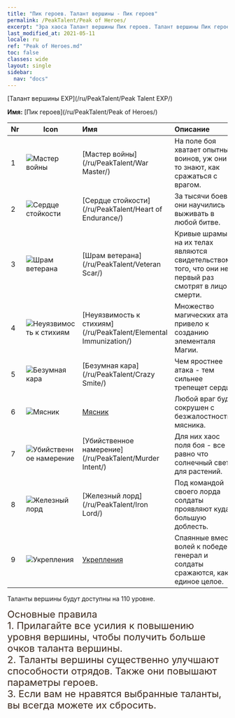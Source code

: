 ```yaml
---
title: "Пик героев. Талант вершины - Пик героев"
permalink: /PeakTalent/Peak of Heroes/
excerpt: "Эра хаоса Талант вершины Пик героев. Талант вершины Пик героев. Пик героев"
last_modified_at: 2021-05-11
locale: ru
ref: "Peak of Heroes.md"
toc: false
classes: wide
layout: single
sidebar:
  nav: "docs"
---
```


  [Талант вершины EXP](/ru/PeakTalent/Peak Talent EXP/)

  **Имя:** [Пик героев](/ru/PeakTalent/Peak of Heroes/)

  | Nr | Icon | Имя | Описание |
  |:---|------|:-----------|:-----------|
  | 1 | ![Мастер войны](/images/pt/talent_1001.png) | [Мастер войны](/ru/PeakTalent/War Master/) | На поле боя хватает опытных воинов, уж они-то знают, как сражаться с врагом. |
  | 2 | ![Сердце стойкости](/images/pt/talent_1002.png) | [Сердце стойкости](/ru/PeakTalent/Heart of Endurance/) | За тысячи боев они научились выживать в любой битве. |
  | 3 | ![Шрам ветерана](/images/pt/talent_1003.png) | [Шрам ветерана](/ru/PeakTalent/Veteran Scar/) | Кривые шрамы на их телах являются свидетельством того, что они не в первый раз смотрят в лицо смерти. |
  | 4 | ![Неуязвимость к стихиям](/images/pt/talent_1004.png) | [Неуязвимость к стихиям](/ru/PeakTalent/Elemental Immunization/) | Множество магических атаки привело к созданию элементаля Магии. |
  | 5 | ![Безумная кара](/images/pt/talent_1005.png) | [Безумная кара](/ru/PeakTalent/Crazy Smite/) | Чем яростнее атака - тем сильнее трепещет сердце! |
  | 6 | ![Мясник](/images/pt/talent_1006.png) | [Мясник](/ru/PeakTalent/Butcher/) | Любой враг будет сокрушен с безжалостностью мясника. |
  | 7 | ![Убийственное намерение](/images/pt/talent_1007.png) | [Убийственное намерение](/ru/PeakTalent/Murder Intent/) | Для них хаос поля боя - все равно что солнечный свет для растений. |
  | 8 | ![Железный лорд](/images/pt/talent_1008.png) | [Железный лорд](/ru/PeakTalent/Iron Lord/) | Под командой своего лорда солдаты проявляют куда большую доблесть. |
  | 9 | ![Укрепления](/images/pt/talent_1009.png) | [Укрепления](/ru/PeakTalent/Fortifications/) | Спаянные вместе волей к победе, генерал и солдаты сражаются, как единое целое. |



  Таланты вершины будут доступны на 110 уровне.

  <span style="color: #3c2a1e;font-size:22px">Основные правила</span><br/><span style="color: #3c2a1e;font-size:22px">1. Прилагайте все усилия к повышению уровня вершины, чтобы получить больше очков таланта вершины. </span><br/><span style="color: #3c2a1e;font-size:22px">2. Таланты вершины существенно улучшают способности отрядов. Также они повышают параметры героев. </span><br/><span style="color: #3c2a1e;font-size:22px">3. Если вам не нравятся выбранные таланты, вы всегда можете их сбросить.</span><br/>

